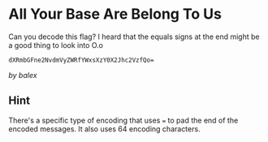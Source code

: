 # All Your Base Are Belong To Us

Can you decode this flag? I heard that the equals signs at the end might be a good thing to look into O.o

```
dXRmbGFne2NvdmVyZWRfYWxsXzY0X2Jhc2VzfQo=
```

_by balex_

## Hint

There's a specific type of encoding that uses `=` to pad the end of the encoded messages. It also uses 64 encoding characters.
